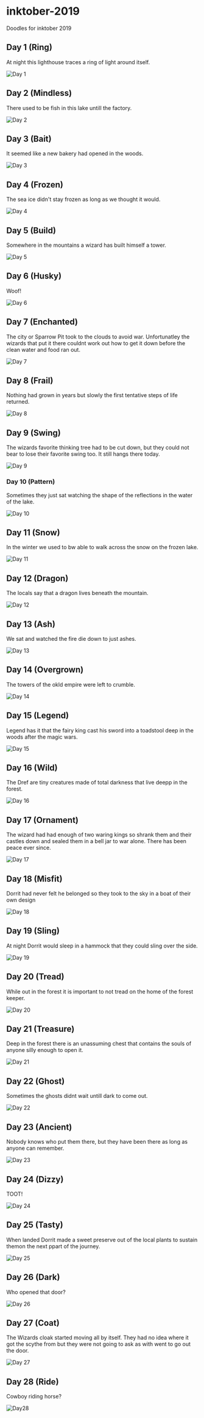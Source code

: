 # inktober-2019
Doodles for inktober 2019

## Day 1 (Ring)

At night this lighthouse traces a ring of light around itself.

![Day 1](day-1.jpg)

## Day 2 (Mindless)

There used to be fish in this lake untill the factory.

![Day 2](day-2.jpg)

## Day 3 (Bait)

It seemed like a new bakery had opened in the woods.

![Day 3](day-3.jpg)

## Day 4 (Frozen)

The sea ice didn't stay frozen as long as we thought it would.

![Day 4](day-4.jpg)

## Day 5 (Build)

Somewhere in the mountains a wizard has built himself a tower.

![Day 5](day-5.jpg)

## Day 6 (Husky)

Woof!

![Day 6](day-6.jpg)

## Day 7 (Enchanted)

The city or Sparrow Pit took to the clouds to avoid war. Unfortunatley the wizards that put it there couldnt work out how to get it down before the clean water and food ran out.

![Day 7](day-7.jpg)

## Day 8 (Frail)

Nothing had grown in years but slowly the first tentative steps of life returned.

![Day 8](day-8.jpg)

## Day 9 (Swing)

The wizards favorite thinking tree had to be cut down, but they could not bear to lose their favorite swing too. It still hangs there today.

![Day 9](day-9.jpg)

### Day 10 (Pattern)

Sometimes they just sat watching the shape of the reflections in the water of the lake.

![Day 10](day-10.jpg)


## Day 11 (Snow)

In the winter we used to bw able to walk across the snow on the frozen lake.

![Day 11](day-11.jpg)

## Day 12 (Dragon)

The locals say that a dragon lives beneath the mountain.

![Day 12](day-12.jpg)

## Day 13 (Ash)

We sat and watched the fire die down to just ashes.

![Day 13](day-13.jpg)


## Day 14 (Overgrown)

The towers of the okld empire were left to crumble.

![Day 14](day-14.jpg)

## Day 15 (Legend)

Legend has it that the fairy king cast his sword into a toadstool deep in the woods after the magic wars.

![Day 15](day-15.jpg)

## Day 16 (Wild)

The Dref are tiny creatures made of total darkness that live deepp in the forest.

![Day 16](day-16.jpg)

## Day 17 (Ornament)

The wizard had had enough of two waring kings so shrank them and their castles down and sealed them in a bell jar to war alone. There has been peace ever since.

![Day 17](day-17.jpg)

## Day 18 (Misfit)

Dorrit had never felt he belonged so they took to the sky in a boat of their own design

![Day 18](day-18.jpg)

## Day 19 (Sling)

At night Dorrit would sleep in a hammock that they could sling over the side.

![Day 19](day-19.jpg)

## Day 20 (Tread)

While out in the forest it is important to not tread on the home of the forest keeper.

![Day 20](day-20.jpg)

## Day 21 (Treasure)

Deep in the forest there is an unassuming chest that contains the souls of anyone silly enough to open it.

![Day 21](day-21.jpg)

## Day 22 (Ghost)

Sometimes the ghosts didnt wait untill dark to come out.

![Day 22](day-22.jpg)

## Day 23 (Ancient)

Nobody knows who put them there, but they have been there as long as anyone can remember.

![Day 23](day-23.jpg)

## Day 24 (Dizzy)

TOOT!

![Day 24](day-24.jpg)

## Day 25 (Tasty)

When landed Dorrit made a sweet preserve out of the local plants to sustain themon the next ppart of the journey.

![Day 25](day-25.jpg)

## Day 26 (Dark)

Who opened that door?

![Day 26](day-26.jpg)

## Day 27 (Coat)

The Wizards cloak started moving all by itself. They had no idea where it got the scythe from but they were not going to ask as with went to go out the door.

![Day 27](day-27.jpg)

## Day 28 (Ride)

Cowboy riding horse?

![Day28](day-28.jpg)